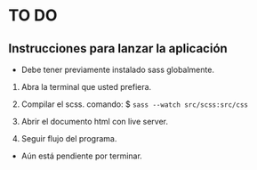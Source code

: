 # TO DO

## Instrucciones para lanzar la aplicación

- Debe tener previamente instalado sass globalmente.

1. Abra la terminal que usted prefiera.

2. Compilar el scss. comando: $ `sass --watch src/scss:src/css`

3. Abrir el documento html con live server.

4. Seguir flujo del programa.

- Aún está pendiente por terminar.
